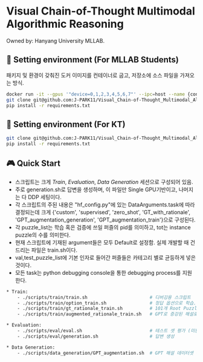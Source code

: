 # Visual Chain-of-Thought Multimodal Algorithmic Reasoning
Owned by: Hanyang University MLLAB.

## 🌺 Setting environment (For MLLAB Students)
패키지 및 환경이 갖춰진 도커 이미지를 컨테이너로 굽고, 저장소에 소스 파일을 가져오는 방식.
```bash
docker run -it --gpus '"device=0,1,2,3,4,5,6,7"' --ipc=host --name {container_name} -v /media/data2/SMART101/:/data -v {your_home_directory_path}:/SMART101 42a0e9b621e2
git clone git@github.com:J-PARK11/Visual_Chain-of-Thought_Multimodal_Algorithmic_Reasoning.git
pip install -r requirements.txt
```

## 🌄 Setting environment (For KT)

```bash
git clone git@github.com:J-PARK11/Visual_Chain-of-Thought_Multimodal_Algorithmic_Reasoning.git
pip install -r requirements.txt
```

## 🎮 Quick Start
- 스크립트는 크게 *Train*, *Evaluation*, *Data Generation* 세션으로 구성되어 있음.
- 주로 generation.sh로 답변을 생성하며, 이 파일만 Single GPU기반이고, 나머지는 다 DDP 세팅이다.
- 각 스크립트의 주된 내용은 "hf_config.py"에 있는 DataArguments.task에 따라 결정되는데 크게 {'custom', 'supervised', 'zero_shot', 'GT_with_rationale', 'GPT_augmentation_generation', 'GPT_augmentation_train'}으로 구성된다.
- 각 puzzle_list는 학습 혹은 검증에 쓰일 퍼즐의 pid를 의미하고, tot는 instance puzzle의 수를 의미한다.
- 현재 스크립트에 기재된 argument들은 모두 Default로 설정함. 실제 개발할 때 건드리는 파일은 train.sh이다.
- val,test_puzzle_list에 기본 인자로 들어간 퍼즐들은 카테고리 별로 균등하게 넣은 것이다.        
- 모든 task는 python debugging console을 통한 debugging process를 지원한다.

```bash
* Train:
    - ./scripts/train/train.sh                       # 디버깅용 스크립트
    - ./scripts/train/option_train.sh                # 정답 옵션으로 학습.
    - ./scripts/train/gt_rationale_train.sh          # 101개 Root Puzzle 해설로 학습.
    - ./scripts/train/augmented_rationale_train.sh   # GPT로 증강된 해설로 학습.

* Evaluation:
    - ./scripts/eval/eval.sh                         # 테스트 셋 평가 (미완성)
    - ./scripts/eval/generation.sh                   # 답변 생성

* Data Generation:
    - ./scripts/data_generation/GPT_augmentation.sh  # GPT 해설 데이터셋 증강
```
